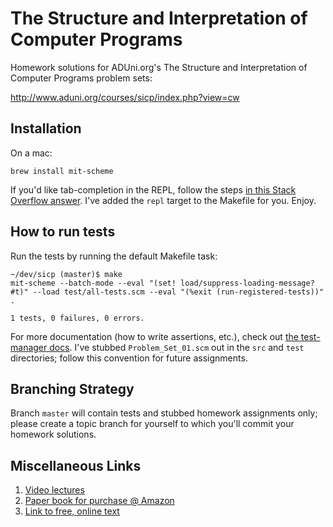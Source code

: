 # The Structure and Interpretation of Computer Programs

Homework solutions for ADUni.org's The Structure and Interpretation of Computer Programs problem sets:

http://www.aduni.org/courses/sicp/index.php?view=cw

## Installation

On a mac:

```
brew install mit-scheme
```

If you'd like tab-completion in the REPL, follow the steps [in this Stack Overflow answer](http://stackoverflow.com/questions/11908746/mit-scheme-repl-with-command-line-history-and-tab-completion). I've added the `repl` target to the Makefile for you. Enjoy.

## How to run tests

Run the tests by running the default Makefile task:

```
~/dev/sicp (master)$ make
mit-scheme --batch-mode --eval "(set! load/suppress-loading-message? #t)" --load test/all-tests.scm --eval "(%exit (run-registered-tests))"
.

1 tests, 0 failures, 0 errors.
```

For more documentation (how to write assertions, etc.), check out [the test-manager docs](http://web.mit.edu/~axch/www/testing.html). I've stubbed `Problem_Set_01.scm` out in the `src` and `test` directories; follow this convention for future assignments.

## Branching Strategy

Branch `master` will contain tests and stubbed homework assignments only; please create a topic branch for yourself to which you'll commit your homework solutions.

## Miscellaneous Links

1. [Video lectures](http://ocw.mit.edu/courses/electrical-engineering-and-computer-science/6-001-structure-and-interpretation-of-computer-programs-spring-2005/video-lectures/)
1. [Paper book for purchase @ Amazon](http://www.amazon.com/Structure-Interpretation-Computer-Programs-Engineering/dp/0262510871)
1. [Link to free, online text](https://mitpress.mit.edu/sicp/full-text/book/book-Z-H-4.html)
